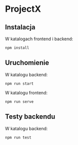 # ProjectX

## Instalacja

W katalogach frontend i backend:
    
    npm install

## Uruchomienie

W katalogu backend:

    npm run start

W katalogu frontend:

    npm run serve

## Testy backendu

W katalogu backend:

    npm run test
